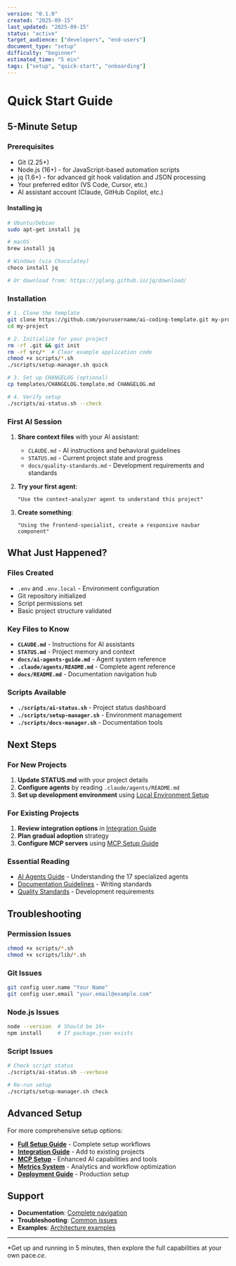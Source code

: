 ```yaml
---
version: "0.1.0"
created: "2025-09-15"
last_updated: "2025-09-15"
status: "active"
target_audience: ["developers", "end-users"]
document_type: "setup"
difficulty: "beginner"
estimated_time: "5 min"
tags: ["setup", "quick-start", "onboarding"]
---
```


# Quick Start Guide

## 5-Minute Setup

### Prerequisites
- Git (2.25+)
- Node.js (16+) - for JavaScript-based automation scripts
- jq (1.6+) - for advanced git hook validation and JSON processing
- Your preferred editor (VS Code, Cursor, etc.)
- AI assistant account (Claude, GitHub Copilot, etc.)

#### Installing jq
```bash
# Ubuntu/Debian
sudo apt-get install jq

# macOS
brew install jq

# Windows (via Chocolatey)
choco install jq

# Or download from: https://jqlang.github.io/jq/download/
```

### Installation

```bash
# 1. Clone the template
git clone https://github.com/yourusername/ai-coding-template.git my-project
cd my-project

# 2. Initialize for your project
rm -rf .git && git init
rm -rf src/*  # Clear example application code
chmod +x scripts/*.sh
./scripts/setup-manager.sh quick

# 3. Set up CHANGELOG (optional)
cp templates/CHANGELOG.template.md CHANGELOG.md

# 4. Verify setup
./scripts/ai-status.sh --check
```

### First AI Session

1. **Share context files** with your AI assistant:
   - `CLAUDE.md` - AI instructions and behavioral guidelines
   - `STATUS.md` - Current project state and progress
   - `docs/quality-standards.md` - Development requirements and standards

2. **Try your first agent**:
   ```
   "Use the context-analyzer agent to understand this project"
   ```

3. **Create something**:
   ```
   "Using the frontend-specialist, create a responsive navbar component"
   ```

## What Just Happened?

### Files Created
- `.env` and `.env.local` - Environment configuration
- Git repository initialized
- Script permissions set
- Basic project structure validated

### Key Files to Know
- **`CLAUDE.md`** - Instructions for AI assistants
- **`STATUS.md`** - Project memory and context
- **`docs/ai-agents-guide.md`** - Agent system reference
- **`.claude/agents/README.md`** - Complete agent reference
- **`docs/README.md`** - Documentation navigation hub

### Scripts Available
- **`./scripts/ai-status.sh`** - Project status dashboard
- **`./scripts/setup-manager.sh`** - Environment management
- **`./scripts/docs-manager.sh`** - Documentation tools

## Next Steps

### For New Projects
1. **Update STATUS.md** with your project details
2. **Configure agents** by reading `.claude/agents/README.md`
3. **Set up development environment** using [Local Environment Setup](../guides/implementation/environment-setup.md)

### For Existing Projects
1. **Review integration options** in [Integration Guide](./integration-guide.md)
2. **Plan gradual adoption** strategy
3. **Configure MCP servers** using [MCP Setup Guide](./mcp-setup.md)

### Essential Reading
- [AI Agents Guide](../ai-agents-guide.md) - Understanding the 17 specialized agents
- [Documentation Guidelines](../documentation-guidelines.md) - Writing standards
- [Quality Standards](../quality-standards.md) - Development requirements

## Troubleshooting

### Permission Issues
```bash
chmod +x scripts/*.sh
chmod +x scripts/lib/*.sh
```

### Git Issues
```bash
git config user.name "Your Name"
git config user.email "your.email@example.com"
```

### Node.js Issues
```bash
node --version  # Should be 16+
npm install     # If package.json exists
```

### Script Issues
```bash
# Check script status
./scripts/ai-status.sh --verbose

# Re-run setup
./scripts/setup-manager.sh check
```

## Advanced Setup

For more comprehensive setup options:

- **[Full Setup Guide](./README.md)** - Complete setup workflows
- **[Integration Guide](./integration-guide.md)** - Add to existing projects
- **[MCP Setup](./mcp-setup.md)** - Enhanced AI capabilities and tools
- **[Metrics System](../analytics/metrics-system.md)** - Analytics and workflow optimization
- **[Deployment Guide](./deployment-guide.md)** - Production setup

## Support

- **Documentation**: [Complete navigation](../README.md)
- **Troubleshooting**: [Common issues](../troubleshooting.md)
- **Examples**: [Architecture examples](../../project/architecture/examples/)

---

*Get up and running in 5 minutes, then explore the full capabilities at your own pace.*ce.*